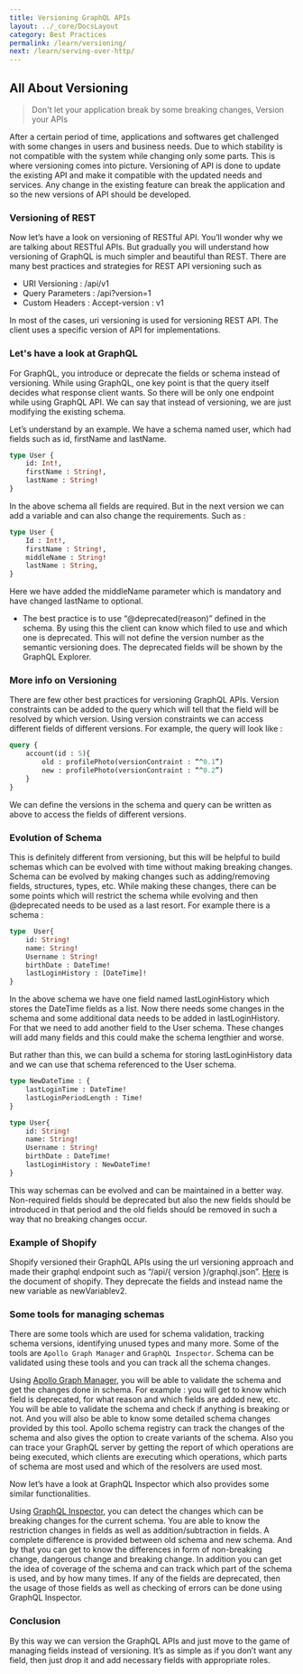 ```yaml
---
title: Versioning GraphQL APIs
layout: ../_core/DocsLayout
category: Best Practices
permalink: /learn/versioning/
next: /learn/serving-over-http/
---
```


## All About Versioning
> Don't let your application break by some breaking changes, Version your APIs

After a certain period of time, applications and softwares get challenged with some changes in users and business needs. Due to which stability is not compatible with the system while changing only some parts. This is where versioning comes into picture. Versioning of API is done to update the existing API and make it compatible with the updated needs and services. Any change in the existing feature can break the application and so the new versions of API should be developed. 

### Versioning of REST
Now let’s have a look on versioning of RESTful API. You’ll wonder why we are talking about RESTful APIs. But gradually you will understand how versioning of  GraphQL is much simpler and beautiful than REST. There are many best practices and strategies for REST API versioning such as

* URI Versioning : /api/v1
* Query Parameters :  /api?version=1
* Custom Headers : Accept-version : v1

In most of the cases, uri versioning is used for versioning REST API. The client uses a specific version of API for implementations. 


### Let's have a look at GraphQL
For GraphQL, you introduce or deprecate the fields or schema instead of versioning. While using GraphQL, one key point is that the query itself decides what response client wants. So there will be only one endpoint while using GraphQL API. We can say that instead of versioning, we are just modifying the existing schema. 

Let’s understand by an example. 
We have a schema named user, which had fields such as id, firstName and lastName. 
```graphql
type User {
	id: Int!,
	firstName : String!,
	lastName : String!
}
```

In the above schema all fields are required. But in the next version we can add a variable and can also change the requirements. Such as :
```graphql
type User {
	Id : Int!,
	firstName : String!,
	middleName : String!
	lastName : String,
}
```

Here we have added the middleName parameter which is mandatory and have changed lastName to optional.


* The best practice is to use “@deprecated(reason)” defined in the schema. By using this the client can know which filed to use and which one is deprecated. This will not define the version number as the semantic versioning does. The deprecated fields will be shown by the GraphQL Explorer.


### More info on Versioning
There are few other best practices for versioning GraphQL APIs.
Version constraints can be added to the query which will tell that the field will be resolved by which version. Using version constraints we can access different fields of different versions. For example, the query will look like : 
```graphql
query {
	account(id : 5){
		old : profilePhoto(versionContraint : “^0.1”)
		new : profilePhoto(versionContraint : “^0.2”)
	}
}
```

We can define the versions in the schema and query can be written as above to access the fields of different versions.

### Evolution of Schema
This is definitely different from versioning, but this will be helpful to build schemas which can be evolved with time without making breaking changes. Schema can be evolved by making changes such as adding/removing fields, structures, types, etc. While making these changes, there can be some points which will restrict the schema while evolving and then @deprecated needs to be used as a last resort. For example there is a schema :
```graphql
type  User{
	id: String!
	name: String!
	Username : String!
	birthDate : DateTime!
	lastLoginHistory : [DateTime]!
}

```
In the above schema we have one field named lastLoginHistory which stores the DateTime fields as a list. Now there needs some changes in the schema and some additional data needs to be added in lastLoginHistory. For that we need to add another field to the User schema. These changes will add many fields and this could make the schema lengthier and worse.

But rather than this, we can build a schema for storing lastLoginHistory data and we can use that schema referenced to the User schema.
```graphql
type NewDateTime : {
	lastLoginTime : DateTime!
	lastLoginPeriodLength : Time!
}
```
``` graphql
type User{
	id: String!
	name: String!
	Username : String!
	birthDate : DateTime!
	lastLoginHistory : NewDateTime!
}
```
This way schemas can be evolved and can be maintained in a better way. Non-required fields should be deprecated but also the new fields should be introduced in that period and the old fields should be removed in such a way that no breaking changes occur.


### Example of Shopify
Shopify versioned their GraphQL APIs using the url versioning approach and made their graphql endpoint such as “/api/{ version }/graphql.json”. [Here](https://shopify.dev/concepts/about-apis/versioning#the-api-version-release-schedule) is the document of shopify. They deprecate the fields and instead name the new variable as newVariablev2.

### Some tools for managing schemas 
There are some tools which are used for schema validation, tracking schema versions, identifying unused types and many more. Some of the tools are `Apollo Graph Manager` and `GraphQL Inspector`. Schema can be validated using these tools and you can track all the schema changes. 

Using [Apollo Graph Manager](https://www.apollographql.com/docs/graph-manager/), you will be able to validate the schema and get the changes done in schema. For example : you will get to know which field is deprecated, for what reason and which fields are added new, etc. You will be able to validate the schema and check if anything is breaking or not. And you will also be able to know some detailed schema changes provided by this tool. 
Apollo schema registry can track the changes of the schema and also gives the option to create variants of the schema. Also you can trace your GraphQL server by getting the report of which operations are being executed, which clients are executing which operations, which parts of schema are most used and which of the resolvers are used most.

Now let’s have a look at GraphQL Inspector which also provides some similar functionalities.

Using [GraphQL Inspector](https://graphql-inspector.com/), you can detect the changes which can be breaking changes for the current schema. You are able to know the restriction changes in fields as well as addition/subtraction in fields. A complete difference is provided between old schema and new schema. And by that you can get to know the differences in form of non-breaking change, dangerous change and breaking change. 
In addition you can get the idea of coverage of the schema and can track which part of the schema is used, and by how many times. If any of the fields are deprecated, then the usage of those fields as well as checking of errors can be done using GraphQL Inspector.

### Conclusion
By this way we can version the GraphQL APIs and just move to the game of managing fields instead of versioning. It’s as simple as if you don’t want any field, then just drop it and add necessary fields with appropriate roles.

